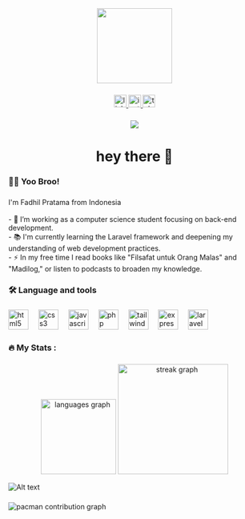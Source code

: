 <div align="center">
  <img height="150" src="https://media.giphy.com/media/M9gbBd9nbDrOTu1Mqx/giphy.gif"  />
</div>

###

<div align="center">
  <a href="https://www.linkedin.com/in/fadhil-pratama-a6960b335/" target="_blank">
    <img src="https://img.shields.io/static/v1?message=LinkedIn&logo=linkedin&label=&color=0077B5&logoColor=white&labelColor=&style=for-the-badge" height="25" alt="linkedin logo"  />
  </a>
  <a href="https://www.instagram.com/fdhlprtmaa_/" target="_blank">
    <img src="https://img.shields.io/static/v1?message=Instagram&logo=instagram&label=&color=E4405F&logoColor=white&labelColor=&style=for-the-badge" height="25" alt="instagram logo"  />
  </a>
  <a href="https://t.me/fdhlprtma" target="_blank">
    <img src="https://img.shields.io/static/v1?message=Telegram&logo=telegram&label=&color=2CA5E0&logoColor=white&labelColor=&style=for-the-badge" height="25" alt="telegram logo"  />
  </a>
</div>

###

<div align="center">
  <img src="https://visitor-badge.laobi.icu/badge?page_id=fdhlprtma.fdhlprtma&"  />
</div>

###

<h1 align="center">hey there 👋</h1>

###

<h3 align="left">👩‍💻 Yoo Broo!</h3>

###

<p align="left">I'm Fadhil Pratama from Indonesia<br><br>- 🔭  I’m working as a computer science student focusing on back-end development.<br>- 📚  I'm currently learning the Laravel framework and deepening my understanding of web development practices.<br>- ⚡  In my free time I read books like "Filsafat untuk Orang Malas" and "Madilog," or listen to podcasts to broaden my knowledge.</p>

###

<h3 align="left">🛠 Language and tools</h3>

###

<div align="left">
  <img src="https://cdn.jsdelivr.net/gh/devicons/devicon/icons/html5/html5-original.svg" height="40" alt="html5 logo"  />
  <img width="12" />
  <img src="https://cdn.jsdelivr.net/gh/devicons/devicon/icons/css3/css3-original.svg" height="40" alt="css3 logo"  />
  <img width="12" />
  <img src="https://cdn.jsdelivr.net/gh/devicons/devicon/icons/javascript/javascript-original.svg" height="40" alt="javascript logo"  />
  <img width="12" />
  <img src="https://cdn.jsdelivr.net/gh/devicons/devicon/icons/php/php-original.svg" height="40" alt="php logo"  />
  <img width="12" />
  <img src="https://cdn.jsdelivr.net/gh/devicons/devicon/icons/tailwindcss/tailwindcss-original-wordmark.svg" height="40" alt="tailwindcss logo"  />
  <img width="12" />
  <img src="https://cdn.jsdelivr.net/gh/devicons/devicon/icons/express/express-original.svg" height="40" alt="express logo"  />
  <img width="12" />
  <img src="https://cdn.jsdelivr.net/gh/devicons/devicon/icons/laravel/laravel-original.svg" height="40" alt="laravel logo"  />
</div>

###

<h3 align="left">🔥   My Stats :</h3>

###

<div align="center">
  <img src="https://github-readme-stats.vercel.app/api/top-langs?username=fdhlprtma&locale=en&hide_title=false&layout=compact&card_width=320&langs_count=5&theme=dracula&hide_border=false&order=2" height="150" alt="languages graph"  />
  <img src="https://streak-stats.demolab.com?user=fdhlprtma&locale=en&mode=daily&theme=dark&hide_border=false&border_radius=5&order=3" height="220" alt="streak graph"  />
</div>

![Alt text](https://spotify-recently-played-readme.vercel.app/api?user=31qxqnj4wchp5kublkqkg2vtzvh4&count={count})

###

<picture>
  <source media="(prefers-color-scheme: dark)" srcset="https://raw.githubusercontent.com/fdhlprtma/fdhlprtma/output/pacman-contribution-graph-dark.svg">
  <source media="(prefers-color-scheme: light)" srcset="https://raw.githubusercontent.com/fdhlprtma/fdhlprtma/output/pacman-contribution-graph.svg">
  <img alt="pacman contribution graph" src="https://raw.githubusercontent.com/fdhlprtma/fdhlprtma/output/pacman-contribution-graph.svg">
</picture>

###